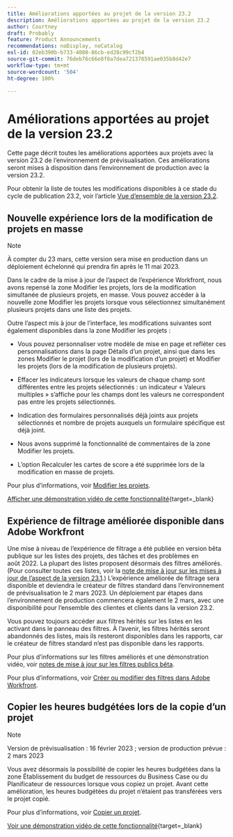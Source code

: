 ```yaml
---
title: Améliorations apportées au projet de la version 23.2
description: Améliorations apportées au projet de la version 23.2
author: Courtney
draft: Probably
feature: Product Announcements
recommendations: noDisplay, noCatalog
exl-id: 02eb390b-b733-4080-86cb-ed28c99cf2b4
source-git-commit: 76deb76c66e8f8a7dea721378591ae035b8d42e7
workflow-type: tm+mt
source-wordcount: '504'
ht-degree: 100%

---
```


# Améliorations apportées au projet de la version 23.2

Cette page décrit toutes les améliorations apportées aux projets avec la version 23.2 de l’environnement de prévisualisation. Ces améliorations seront mises à disposition dans l’environnement de production avec la version 23.2.

Pour obtenir la liste de toutes les modifications disponibles à ce stade du cycle de publication 23.2, voir l’article [Vue d’ensemble de la version 23.2](/help/quicksilver/product-announcements/product-releases/23.2-release-activity/23-2-release-overview.md).

## Nouvelle expérience lors de la modification de projets en masse

>[!NOTE]
>
>À compter du 23 mars, cette version sera mise en production dans un déploiement échelonné qui prendra fin après le 11 mai 2023.

Dans le cadre de la mise à jour de l’aspect de l’expérience Workfront, nous avons repensé la zone Modifier les projets, lors de la modification simultanée de plusieurs projets, en masse. Vous pouvez accéder à la nouvelle zone Modifier les projets lorsque vous sélectionnez simultanément plusieurs projets dans une liste des projets.

Outre l’aspect mis à jour de l’interface, les modifications suivantes sont également disponibles dans la zone Modifier les projets :

* Vous pouvez personnaliser votre modèle de mise en page et refléter ces personnalisations dans la page Détails d’un projet, ainsi que dans les zones Modifier le projet (lors de la modification d’un projet) et Modifier les projets (lors de la modification de plusieurs projets).

* Effacer les indicateurs lorsque les valeurs de chaque champ sont différentes entre les projets sélectionnés : un indicateur « Valeurs multiples » s’affiche pour les champs dont les valeurs ne correspondent pas entre les projets sélectionnés.

* Indication des formulaires personnalisés déjà joints aux projets sélectionnés et nombre de projets auxquels un formulaire spécifique est déjà joint.

* Nous avons supprimé la fonctionnalité de commentaires de la zone Modifier les projets.

* L’option Recalculer les cartes de score a été supprimée lors de la modification en masse de projets.

Pour plus d’informations, voir [Modifier les projets](/help/quicksilver/manage-work/projects/manage-projects/edit-projects.md).

[Afficher une démonstration vidéo de cette fonctionnalité](https://video.tv.adobe.com/v/3416587/){target=_blank}

## Expérience de filtrage améliorée disponible dans Adobe Workfront

Une mise à niveau de l’expérience de filtrage a été publiée en version bêta publique sur les listes des projets, des tâches et des problèmes en août 2022. La plupart des listes proposent désormais des filtres améliorés. (Pour consulter toutes ces listes, voir la [note de mise à jour sur les mises à jour de l’aspect de la version 23.1](/help/quicksilver/product-announcements/product-releases/23.1-release-activity/23-1-look-and-feel-updates.md).) L’expérience améliorée de filtrage sera disponible et deviendra le créateur de filtres standard dans l’environnement de prévisualisation le 2 mars 2023. Un déploiement par étapes dans l’environnement de production commencera également le 2 mars, avec une disponibilité pour l’ensemble des clientes et clients dans la version 23.2.

Vous pouvez toujours accéder aux filtres hérités sur les listes en les activant dans le panneau des filtres. À l’avenir, les filtres hérités seront abandonnés des listes, mais ils resteront disponibles dans les rapports, car le créateur de filtres standard n’est pas disponible dans les rapports.

Pour plus d’informations sur les filtres améliorés et une démonstration vidéo, voir [notes de mise à jour sur les filtres publics bêta](/help/quicksilver/product-announcements/product-releases/22.4-release-activity/22-4-project-enhancements.md).

Pour plus d’informations, voir [Créer ou modifier des filtres dans Adobe Workfront](/help/quicksilver/reports-and-dashboards/reports/reporting-elements/create-filters.md).

## Copier les heures budgétées lors de la copie d’un projet

>[!NOTE]
>
>Version de prévisualisation : 16 février 2023 ; version de production prévue : 2 mars 2023

Vous avez désormais la possibilité de copier les heures budgétées dans la zone Établissement du budget de ressources du Business Case ou du Planificateur de ressources lorsque vous copiez un projet. Avant cette amélioration, les heures budgétées du projet n’étaient pas transférées vers le projet copié.

Pour plus d’informations, voir [Copier un projet](/help/quicksilver/manage-work/projects/manage-projects/copy-project.md).

[Voir une démonstration vidéo de cette fonctionnalité](https://video.tv.adobe.com/v/3415713/){target=_blank}

